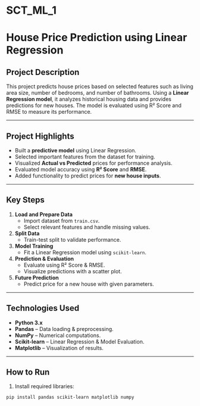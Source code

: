 # SCT_ML_1
# House Price Prediction using Linear Regression

## Project Description
This project predicts house prices based on selected features such as living area size, number of bedrooms, and number of bathrooms. Using a **Linear Regression model**, it analyzes historical housing data and provides predictions for new houses. The model is evaluated using R² Score and RMSE to measure its performance.

---

## Project Highlights
- Built a **predictive model** using Linear Regression.
- Selected important features from the dataset for training.
- Visualized **Actual vs Predicted** prices for performance analysis.
- Evaluated model accuracy using **R² Score** and **RMSE**.
- Added functionality to predict prices for **new house inputs**.

---

## Key Steps
1. **Load and Prepare Data**
   - Import dataset from `train.csv`.
   - Select relevant features and handle missing values.
2. **Split Data**
   - Train-test split to validate performance.
3. **Model Training**
   - Fit a Linear Regression model using `scikit-learn`.
4. **Prediction & Evaluation**
   - Evaluate using R² Score & RMSE.
   - Visualize predictions with a scatter plot.
5. **Future Prediction**
   - Predict price for a new house with given parameters.

---

## Technologies Used
- **Python 3.x**
- **Pandas** – Data loading & preprocessing.
- **NumPy** – Numerical computations.
- **Scikit-learn** – Linear Regression & Model Evaluation.
- **Matplotlib** – Visualization of results.

---

## How to Run
1. Install required libraries:
```bash
pip install pandas scikit-learn matplotlib numpy
